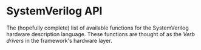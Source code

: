 # SystemVerilog API

The (hopefully complete) list of available functions for the SystemVerilog hardware description language. These functions are thought of as the _Verb drivers_ in the framework's hardware layer.